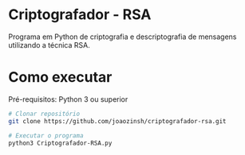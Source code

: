 # Criptografador - RSA
Programa em Python de criptografia e descriptografia de mensagens utilizando a técnica RSA.

# Como executar
Pré-requisitos: Python 3 ou superior
```bash
# Clonar repositório
git clone https://github.com/joaozinsh/criptografador-rsa.git

# Executar o programa
python3 Criptografador-RSA.py
```

